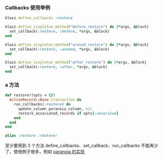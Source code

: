### Callbacks 使用举例

```ruby
klazz.define_callbacks :restore

klazz.define_singleton_method("before_restore") do |*args, &block|
  set_callback(:restore, :before, *args, &block)
end

klazz.define_singleton_method("around_restore") do |*args, &block|
  set_callback(:restore, :around, *args, &block)
end

klazz.define_singleton_method("after_restore") do |*args, &block|
  set_callback(:restore, :after, *args, &block)
end
```

### a 方法

```ruby
def restore!(opts = {})
  ActiveRecord::Base.transaction do
    run_callbacks(:restore) do
      update_column paranoia_column, nil
      restore_associated_records if opts[:recursive]
    end
  end
end

alias :restore :restore!
```

至少要用到 3 个方法 define_callbacks、set_callback、run_callbacks 不能再少了，使用例子很多，例如 [paranoia 的实现](https://github.com/radar/paranoia/blob/rails4/lib/paranoia.rb)
